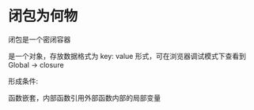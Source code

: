 <!--
 * @Author: mrzou
 * @Date: 2021-08-17 16:52:38
 * @LastEditors: mrzou
 * @LastEditTime: 2021-08-19 09:42:32
 * @Description: file content
-->

# 闭包为何物

闭包是一个密闭容器

是一个对象，存放数据格式为 key: value 形式，可在浏览器调试模式下查看到 Global -> closure

形成条件:

函数嵌套，内部函数引用外部函数内部的局部变量
